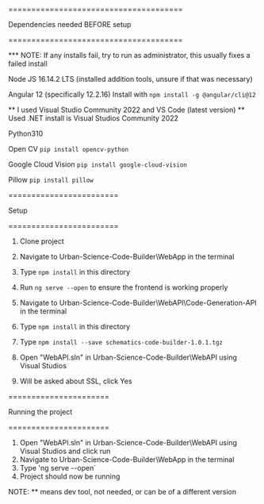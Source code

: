 ======================================

Dependencies needed BEFORE setup

======================================

*** NOTE: If any installs fail, try to run as administrator, this usually fixes a failed install

Node JS 16.14.2 LTS (installed addition tools, unsure if that was necessary)

Angular 12 (specifically 12.2.16)
Install with `npm install -g @angular/cli@12`

** I used Visual Studio Community 2022 and VS Code (latest version)
** Used .NET install is Visual Studios Community 2022

Python310

Open CV
`pip install opencv-python`

Google Cloud Vision
`pip install google-cloud-vision`

Pillow
`pip install pillow`

========================

Setup

========================


1) Clone project

2) Navigate to Urban-Science-Code-Builder\WebApp in the terminal
3) Type `npm install` in this directory
4) Run `ng serve --open` to ensure the frontend is working properly

5) Navigate to Urban-Science-Code-Builder\WebAPI\Code-Generation-API in the terminal
6) Type `npm install` in this directory
7) Type `npm install --save schematics-code-builder-1.0.1.tgz`

8) Open "WebAPI.sln" in Urban-Science-Code-Builder\WebAPI using Visual Studios
9) Will be asked about SSL, click Yes



======================

Running the project

======================

1) Open "WebAPI.sln" in Urban-Science-Code-Builder\WebAPI using Visual Studios and click run
2) Navigate to Urban-Science-Code-Builder\WebApp in the terminal
3) Type 'ng serve --open`
4) Project should now be running



NOTE: ** means dev tool, not needed, or can be of a different version
